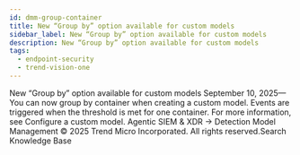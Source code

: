 ```yaml
---
id: dmm-group-container
title: New “Group by” option available for custom models
sidebar_label: New “Group by” option available for custom models
description: New “Group by” option available for custom models
tags:
  - endpoint-security
  - trend-vision-one
---
```


 New “Group by” option available for custom models September 10, 2025—You can now group by container when creating a custom model. Events are triggered when the threshold is met for one container. For more information, see Configure a custom model. Agentic SIEM & XDR → Detection Model Management © 2025 Trend Micro Incorporated. All rights reserved.Search Knowledge Base